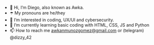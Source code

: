- 👋 Hi, I’m Diego, also known as Awka.
- ☂️ My pronouns are he/they
- 👀 I’m interested in coding, UX/UI and cybersecurity.
- 🌱 I’m currently learning basic coding with HTML, CSS, JS and Python
- 📫 How to reach me awkanmunozgomez@gmail.com or (telegram) @dizzy_42
